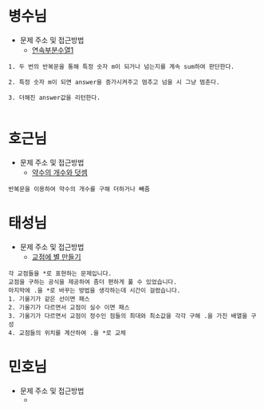 # 병수님

- 문제 주소 및 접근방법
  - [연속부분수열1](https://dev-soo-log.tistory.com/23)

```text
1. 두 번의 반복문을 통해 특정 숫자 m이 되거나 넘는지를 계속 sum하여 판단한다.

2. 특정 숫자 m이 되면 answer을 증가시켜주고 멈추고 넘을 시 그냥 멈춘다.

3. 더해진 answer값을 리턴한다.


```

# 호근님

- 문제 주소 및 접근방법
  - [약수의 개수와 덧셈
    ](https://programmers.co.kr/learn/courses/30/lessons/77884)

```
반복문을 이용하여 약수의 개수를 구해 더하거나 빼줌

```

# 태성님

- 문제 주소 및 접근방법
  - [교점에 별 만들기](https://programmers.co.kr/learn/courses/30/lessons/87377)

```text
각 교점들을 *로 표현하는 문제입니다.
교점을 구하는 공식을 제공하여 좀더 편하게 풀 수 있었습니다.
마지막에 .을 *로 바꾸는 방법을 생각하는데 시간이 걸렸습니다.
1. 기울기가 같은 선이면 패스
2. 기울기가 다르면서 교점이 실수 이면 패스
3. 기울기가 다르면서 교점이 정수인 점들의 최대와 최소값을 각각 구해 .을 가진 배열을 구성
4. 교점들의 위치를 계산하여 .을 *로 교체
```

# 민호님

- 문제 주소 및 접근방법
  - []()

```text

```
